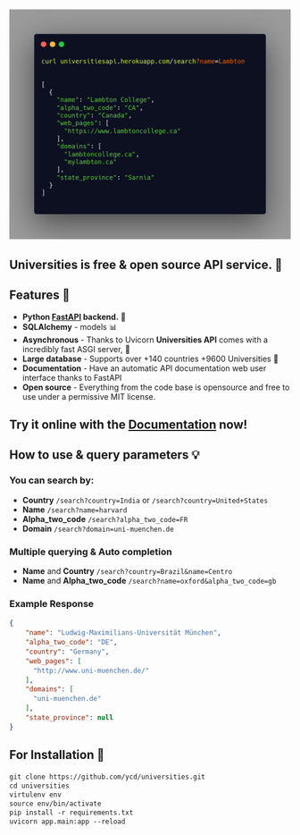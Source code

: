 
<img src="docs/photo.png" width=700>


## Universities is free & open source API service. :school_satchel:
   
## Features :rocket:

* **Python <a href="https://github.com/tiangolo/fastapi" class="external-link" target="_blank">**FastAPI**</a> backend.** :hammer:
* **SQLAlchemy** - models :bar_chart:
* **Asynchronous** - Thanks to Uvicorn **Universities API** comes with a incredibly fast ASGI server, :rocket:
* **Large database** - Supports over +140 countries +9600 Universities :satellite:
* **Documentation** - Have an automatic API documentation web user interface thanks to FastAPI
* **Open source** - Everything from the code base is opensource and free to use under a permissive MIT license.

## Try it online with the [Documentation](https://universitiesapi.herokuapp.com) now! 

## How to use & query parameters :bulb:
### You can search by:
* **Country**             ```/search?country=India``` or ```/search?country=United+States```
* **Name**                ```/search?name=harvard``` 
* **Alpha_two_code**      ```/search?alpha_two_code=FR```
* **Domain**              ```/search?domain=uni-muenchen.de```

### Multiple querying & Auto completion
* **Name** and **Country** ```/search?country=Brazil&name=Centro```
* **Name** and **Alpha_two_code** ```/search?name=oxford&alpha_two_code=gb```

### Example Response 
```JSON
{
    "name": "Ludwig-Maximilians-Universität München",
    "alpha_two_code": "DE",
    "country": "Germany",
    "web_pages": [
      "http://www.uni-muenchen.de/"
    ],
    "domains": [
      "uni-muenchen.de"
    ],
    "state_province": null
}
```


## For Installation :pushpin:
```shell
git clone https://github.com/ycd/universities.git
cd universities
virtulenv env
source env/bin/activate
pip install -r requirements.txt
uvicorn app.main:app --reload
```
